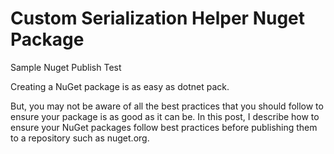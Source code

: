﻿# Custom Serialization Helper Nuget Package
Sample Nuget Publish Test


Creating a NuGet package is as easy as dotnet pack.

But, you may not be aware of all the best practices that you should follow to ensure your package is as good as it can be. In this post, I describe how to ensure your NuGet packages follow best practices before publishing them to a repository such as nuget.org.